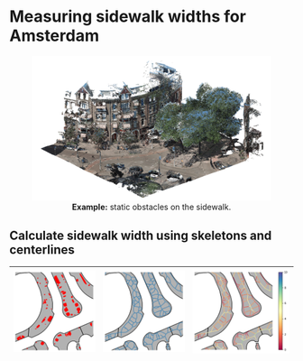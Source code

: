 # Measuring sidewalk widths for Amsterdam

<figure align="center">
  <img
  src="media/examples/demo.gif"
  alt="Example: static obstacles on the sidewalk.">
  <figcaption><b>Example:</b> static obstacles on the sidewalk.</figcaption>
</figure>

## Calculate sidewalk width using skeletons and centerlines
| ![Sidewalk data with obstacles](./media/examples/sidewalk_with_obstacles.png) | ![Centerlines](./media/examples/centerlines.png)|![sidewalk_width](./media/examples/sidewalk_width.png) |
|:---:|:---:|:---:|

